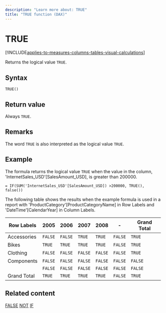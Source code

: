 ```yaml
---
description: "Learn more about: TRUE"
title: "TRUE function (DAX)"
---
```

# TRUE

[!INCLUDE[applies-to-measures-columns-tables-visual-calculations](includes/applies-to-measures-columns-tables-visual-calculations.md)]

Returns the logical value `TRUE`.

## Syntax

```dax
TRUE()
```

## Return value

Always `TRUE`.

## Remarks

The word `TRUE` is also interpreted as the logical value `TRUE`.

## Example

The formula returns the logical value `TRUE` when the value in the column, 'InternetSales_USD'[SalesAmount_USD], is greater than 200000.

```dax
= IF(SUM('InternetSales_USD'[SalesAmount_USD]) >200000, TRUE(), false())
```

The following table shows the results when the example formula is used in a report with 'ProductCategory'[ProductCategoryName] in Row Labels and 'DateTime'[CalendarYear] in Column Labels.

|Row Labels|2005|2006|2007|2008|-|Grand Total|
|---------------|-----------------|----|----|----|----|----|
|Accessories|`FALSE`|`FALSE`|`TRUE`|`TRUE`|`FALSE`|`TRUE`|
|Bikes|`TRUE`|`TRUE`|`TRUE`|`TRUE`|`FALSE`|`TRUE`|
|Clothing|`FALSE`|`FALSE`|`FALSE`|`FALSE`|`FALSE`|`TRUE`|
|Components|`FALSE`|`FALSE`|`FALSE`|`FALSE`|`FALSE`|`FALSE`|
||`FALSE`|`FALSE`|`FALSE`|`FALSE`|`FALSE`|`FALSE`|
|Grand Total|`TRUE`|`TRUE`|`TRUE`|`TRUE`|`FALSE`|`TRUE`|

## Related content

[FALSE](false-function-dax.md)
[NOT](not-function-dax.md)
[IF](if-function-dax.md)
